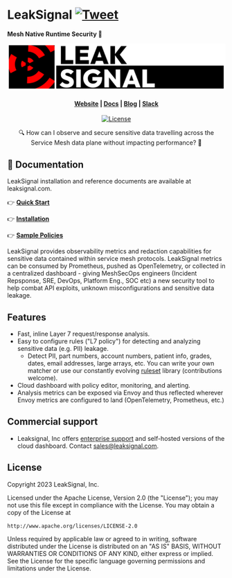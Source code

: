# LeakSignal [![Tweet](https://img.shields.io/twitter/url/http/shields.io.svg?style=social)](https://twitter.com/intent/tweet?text=Mesh%20Runtime%20Security.%20Protection%20across%20all%20Service%20mesh%20protocols%21&url=https://github.com/leaksignal/leaksignal/&hashtags=leaksignal,meshsecops)

**Mesh Native Runtime Security 🎉**

<a href="https://www.leaksignal.com"><p align="center">
  <img src="assets/logo-black-red.png?sanitize=true" width="800">
</p></a>

<h4 align="center">
  <a href="https://www.leaksignal.com">Website</a> |
  <a href="https://www.leaksignal.com/docs/">Docs</a> |
  <a href="https://www.leaksignal.com/blog/">Blog</a> | 
  <a href="https://join.slack.com/t/leaksignal-workspace/shared_invite/zt-1k98fc72o-qslbDyGZJeS638zDRvB3xw">Slack</a>
</h4>

<p align="center">
  <a href="https://github.com/leaksignal/leaksignal/blob/master/LICENSE"><img src="https://img.shields.io/hexpm/l/plug" alt="License"></a>
</p>

<p align="center">🔍 How can I observe and secure sensitive data travelling across the Service Mesh data plane without impacting performance? 🤷</p>

## 📙 Documentation

LeakSignal installation and reference documents are available at leaksignal.com.

👉 **[Quick Start](https://www.leaksignal.com/docs/#quickstarts)**

👉 **[Installation](https://www.leaksignal.com/docs/#getting-started-with-a-demo-application)**

👉 **[Sample Policies](https://github.com/leaksignal/leaksignal/tree/master/examples/policies)**

LeakSignal provides observability metrics and redaction capabilities for sensitive data contained within service mesh protocols. LeakSignal metrics can be consumed by Prometheus, pushed as OpenTelemetry, or collected in a centralized dashboard - giving MeshSecOps engineers (Incident Repsponse, SRE, DevOps, Platform Eng., SOC etc) a new security tool to help combat API exploits, unknown misconfigurations and sensitive data leakage.

## Features
* Fast, inline Layer 7 request/response analysis.
* Easy to configure rules ("L7 policy") for detecting and analyzing sensitive data (e.g. PII) leakage.
  * Detect PII, part numbers, account numbers, patient info, grades, dates, email addresses, large arrays, etc. You can write your own matcher or use our constantly evolving <a href="https://github.com/leaksignal/leaksignal/tree/master/examples/policies">ruleset</a> library (contributions welcome).
* Cloud dashboard with policy editor, monitoring, and alerting.
* Analysis metrics can be exposed via Envoy and thus reflected wherever Envoy metrics are configured to land (OpenTelemetry, Prometheus, etc.)

## Commercial support
- Leaksignal, Inc offers [enterprise support](https://leaksignal.com) and self-hosted versions of the cloud dashboard. Contact sales@leaksignal.com.

## License 
Copyright 2023 LeakSignal, Inc.

Licensed under the Apache License, Version 2.0 (the "License");
you may not use this file except in compliance with the License.
You may obtain a copy of the License at

    http://www.apache.org/licenses/LICENSE-2.0

Unless required by applicable law or agreed to in writing, software
distributed under the License is distributed on an "AS IS" BASIS,
WITHOUT WARRANTIES OR CONDITIONS OF ANY KIND, either express or implied.
See the License for the specific language governing permissions and
limitations under the License.


